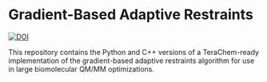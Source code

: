 
# Gradient-Based Adaptive Restraints

[![DOI](https://zenodo.org/badge/513642040.svg)](https://zenodo.org/badge/latestdoi/513642040)

This repository contains the Python and C++ versions of a TeraChem-ready implementation of the gradient-based adaptive restraints algorithm for use in large biomolecular QM/MM optimizations.
